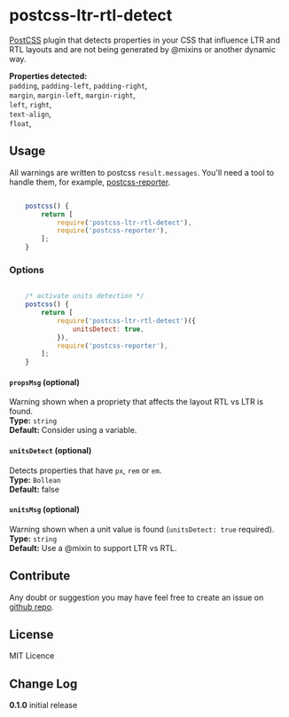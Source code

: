 # postcss-ltr-rtl-detect

[PostCSS](https://github.com/postcss/postcss) plugin that detects properties in your CSS that influence LTR and RTL layouts and are not being generated by @mixins or another dynamic way.

**Properties detected:**  
`padding`, `padding-left`, `padding-right`,  
`margin`, `margin-left`, `margin-right`,   
`left`, `right`,  
`text-align`,   
`float`,  

## Usage
All warnings are written to postcss `result.messages`. You'll need a tool to handle them, for example, [postcss-reporter](https://www.npmjs.com/package/postcss-browser-reporter).

```js

    postcss() {
        return [
            require('postcss-ltr-rtl-detect'),
            require('postcss-reporter'),
        ];
    }
```

### Options

```js

    /* activate units detection */
    postcss() {
        return [
            require('postcss-ltr-rtl-detect')({
                unitsDetect: true,
            }),
            require('postcss-reporter'),
        ];
    }

```

#### `propsMsg` (optional)
Warning shown when a propriety that affects the layout RTL vs LTR is found.  
**Type:** `string`  
**Default:** Consider using a variable.

#### `unitsDetect` (optional)
Detects properties that have `px`, `rem` or `em`.  
**Type:** `Bollean`  
**Default:** false


#### `unitsMsg` (optional)
Warning shown when a unit value is found (`unitsDetect: true` required).  
**Type:** `string`  
**Default:** Use a @mixin to support LTR vs RTL.


## Contribute
Any doubt or suggestion you may have feel free to create an issue on [github repo]().


## License
MIT Licence

## Change Log
**0.1.0** initial release
